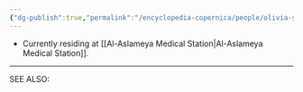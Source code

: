 ```yaml
---
{"dg-publish":true,"permalink":"/encyclopedia-copernica/people/olivia-serafin/"}
---
```




- Currently residing at [[Al-Aslameya Medical Station\|Al-Aslameya Medical Station]].

---

SEE ALSO:

